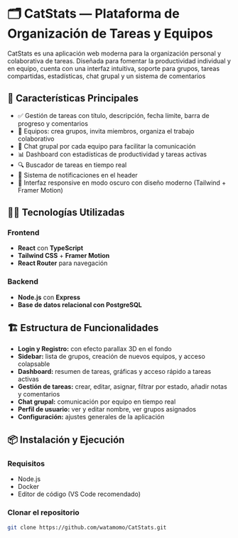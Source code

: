 # 🗂️ CatStats — Plataforma de Organización de Tareas y Equipos

CatStats es una aplicación web moderna para la organización personal y colaborativa de tareas. Diseñada para fomentar la productividad individual y en equipo, cuenta con una interfaz intuitiva, soporte para grupos, tareas compartidas, estadísticas, chat grupal y un sistema de comentarios

## 🚀 Características Principales

- ✅ Gestión de tareas con título, descripción, fecha límite, barra de progreso y comentarios
- 👥 Equipos: crea grupos, invita miembros, organiza el trabajo colaborativo
- 💬 Chat grupal por cada equipo para facilitar la comunicación
- 📊 Dashboard con estadísticas de productividad y tareas activas
- 🔍 Buscador de tareas en tiempo real
- 🔔 Sistema de notificaciones en el header
- 🌙 Interfaz responsive en modo oscuro con diseño moderno (Tailwind + Framer Motion)

## 🧑‍💻 Tecnologías Utilizadas

### Frontend
- **React** con **TypeScript**
- **Tailwind CSS** + **Framer Motion**
- **React Router** para navegación

### Backend
- **Node.js** con **Express**
- **Base de datos relacional con PostgreSQL**

## 🏗️ Estructura de Funcionalidades

- **Login y Registro:** con efecto parallax 3D en el fondo
- **Sidebar:** lista de grupos, creación de nuevos equipos, y acceso colapsable
- **Dashboard:** resumen de tareas, gráficas y acceso rápido a tareas activas
- **Gestión de tareas:** crear, editar, asignar, filtrar por estado, añadir notas y comentarios
- **Chat grupal:** comunicación por equipo en tiempo real
- **Perfil de usuario:** ver y editar nombre, ver grupos asignados
- **Configuración:** ajustes generales de la aplicación

## 📦 Instalación y Ejecución

### Requisitos
- Node.js
- Docker
- Editor de código (VS Code recomendado)

### Clonar el repositorio

```bash
git clone https://github.com/watamomo/CatStats.git
